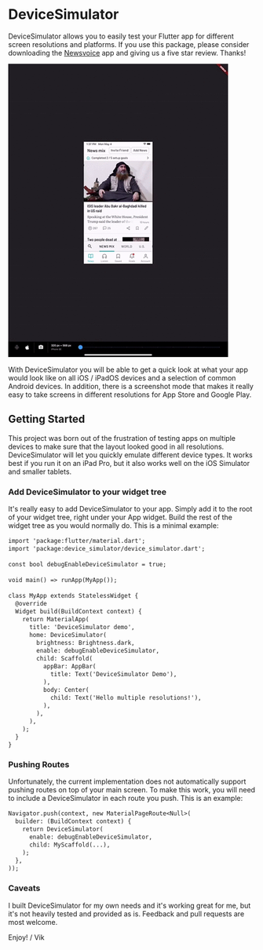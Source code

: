 # DeviceSimulator

DeviceSimulator allows you to easily test your Flutter app for different screen resolutions and platforms. If you use this package, please consider downloading the [Newsvoice](https://newsvoice.com/app/github) app and giving us a five star review. Thanks!

![Device Simulator demo](images/device_simulator.gif)

With DeviceSimulator you will be able to get a quick look at what your app would look like on all iOS / iPadOS devices and a selection of common Android devices. In addition, there is a screenshot mode that makes it really easy to take screens in different resolutions for App Store and Google Play.

## Getting Started

This project was born out of the frustration of testing apps on multiple devices to make sure that the layout looked good in all resolutions. DeviceSimulator will let you quickly emulate different device types. It works best if you run it on an iPad Pro, but it also works well on the iOS Simulator and smaller tablets.

### Add DeviceSimulator to your widget tree

It's really easy to add DeviceSimulator to your app. Simply add it to the root of your widget tree, right under your App widget. Build the rest of the widget tree as you would normally do. This is a minimal example:

    import 'package:flutter/material.dart';
    import 'package:device_simulator/device_simulator.dart';
    
    const bool debugEnableDeviceSimulator = true;
    
    void main() => runApp(MyApp());
    
    class MyApp extends StatelessWidget {
      @override
      Widget build(BuildContext context) {
        return MaterialApp(
          title: 'DeviceSimulator demo',
          home: DeviceSimulator(
            brightness: Brightness.dark,
            enable: debugEnableDeviceSimulator,
            child: Scaffold(
              appBar: AppBar(
                title: Text('DeviceSimulator Demo'),
              ),
              body: Center(
                child: Text('Hello multiple resolutions!'),
              ),
            ),
          ),
        );
      }
    }
 
### Pushing Routes

Unfortunately, the current implementation does not automatically support pushing routes on top of your main screen. To make this work, you will need to include a DeviceSimulator in each route you push. This is an example:

    Navigator.push(context, new MaterialPageRoute<Null>(
      builder: (BuildContext context) {
        return DeviceSimulator(
          enable: debugEnableDeviceSimulator,
          child: MyScaffold(...),
        );
      },
    ));

### Caveats

I built DeviceSimulator for my own needs and it's working great for me, but it's not heavily tested and provided as is. Feedback and pull requests are most welcome.

Enjoy! / Vik